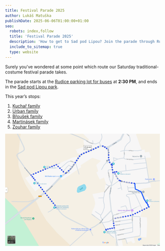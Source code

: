 ```yaml
---
title: Festival Parade 2025
author: Lukáš Matuška
publishDate: 2025-06-06T01:00:00+01:00
seo:
  robots: index,follow
  title: 'Festival Parade 2025'
  description: 'How to get to Sad pod Lipou? Join the parade through Rudice!'
  include_to_sitemap: true
  type: website
---
```


Surely you've wondered at some point which route our Saturday traditional-costume festival parade takes. 

<!--more-->

The parade starts at the [Rudice parking lot for buses](https://maps.app.goo.gl/mmqAVv9qUsHAzXPe6) at **2:30 PM**, and ends in the [Sad pod Lipou park](https://maps.app.goo.gl/EZE7RF37b2sy4rxk9).

This year’s stops:

1. [Kuchař family](https://maps.app.goo.gl/VL9g7kHxNYxscRKP6)  
1. [Urban family](https://maps.app.goo.gl/RUBiYNWJ8bkskZxi7)  
1. [Břoušek family](https://maps.app.goo.gl/UMDXTCdUtMjXEA3a9)  
1. [Martinásek family](https://maps.app.goo.gl/PA2shXpoducxzLR26)  
1. [Zouhar family](https://maps.app.goo.gl/1wgpUNzbhDWQsweW6)

![Map of the Festival Parade 2025](./images/rudice-mapa-hodoveho-pruvodu-2025.png)
